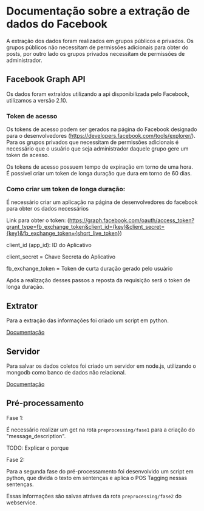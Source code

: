 # Documentação sobre a extração de dados do Facebook

A extração dos dados foram realizados em grupos públicos e privados. Os grupos públicos não necessitam de permissões adicionais para obter do posts, por outro lado os grupos privados necessitam de permissões de administrador.

## Facebook Graph API

Os dados foram extraídos utilizando a api disponibilizada pelo Facebook, utilizamos a versão 2.10.

### Token de acesso

Os tokens de acesso podem ser gerados na página do Facebook designado para o desenvolvedores (https://developers.facebook.com/tools/explorer/). Para os grupos privados que necessitam de permissões adicionais é necessário que o usuário que seja administrador daquele grupo gere um token de acesso.

Os tokens de acesso possuem tempo de expiração em torno de uma hora. É possível criar um token de longa duração que dura em torno de 60 dias.

### Como criar um token de longa duração:

É necessário criar um aplicação na página de desenvolvedores do facebook para obter os dados necessários

Link para obter o token: (https://graph.facebook.com/oauth/access_token?grant_type=fb_exchange_token&client_id={key}&client_secret={key}&fb_exchange_token={short_live_token})

client_id (app_id):  ID do Aplicativo

client_secret = Chave Secreta do Aplicativo

fb_exchange_token = Token de curta duração gerado pelo usuário

Após a realização desses passos a reposta da requisição será o token de longa duração.

## Extrator

Para a extração das informações foi criado um script em python.

[Documentação](https://github.com/bigdatafaccat/mineracaoopiniaofaccat/tree/master/extrator)

## Servidor

Para salvar os dados coletos foi criado um servidor em node.js, utilizando o mongodb como banco de dados não relacional.

[Documentação](https://github.com/bigdatafaccat/mineracaoopiniaofaccat/tree/master/webservice)

## Pré-processamento

Fase 1:

É necessário realizar um get na rota ```preprocessing/fase1``` para a criação do "message_description".

TODO: Explicar o porque

Fase 2:

Para a segunda fase do pré-processamento foi desenvolvido um script em python, que divida o texto em sentenças e aplica o POS Tagging nessas sentenças.

Essas informações são salvas atráves da rota ```preprocessing/fase2``` do webservice.